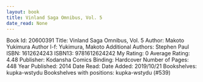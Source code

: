 ```yaml
---
layout: book
title: Vinland Saga Omnibus, Vol. 5
date_read: None
---
```


Book Id: 20600391
Title: Vinland Saga Omnibus, Vol. 5
Author: Makoto Yukimura
Author l-f: Yukimura, Makoto
Additional Authors: Stephen Paul
ISBN: 1612624243
ISBN13: 9781612624242
My Rating: 0
Average Rating: 4.48
Publisher: Kodansha Comics
Binding: Hardcover
Number of Pages: 448
Year Published: 2014
Date Read: 
Date Added: 2019/10/21
Bookshelves: kupka-wstydu
Bookshelves with positions: kupka-wstydu (#539)

